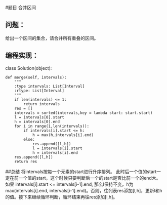 #题目
合并区间
## 问题： 
给出一个区间的集合，请合并所有重叠的区间。
## 编程实现：
class Solution(object):

    def merge(self, intervals):
        """
        :type intervals: List[Interval]
        :rtype: List[Interval]
        """
        if len(intervals) <= 1:
            return intervals
        res = []
        intervals = sorted(intervals,key = lambda start: start.start)
        l = intervals[0].start
        h = intervals[0].end
        for i in range(1,len(intervals)):
            if intervals[i].start <= h:
                h = max(h,intervals[i].end)
            else:
                res.append([l,h])
                l = intervals[i].start
                h = intervals[i].end
        res.append([l,h])
        return res
##总结
将intervals按每一个元素的start进行升序排列。 此时后一个值的start一定在前一个值的start，这个时候只要判断后一个的start是否比前一个的end大。如果 intervals[i].start <= intervals[i-1].end, 那么l保持不变，h为max(intervals[i].end, intervals[i-1].end)。否则，往列表res添加[l,h]，更新l和h的值。接下来继续循环判断，循环结束再往res添加[l,h]。